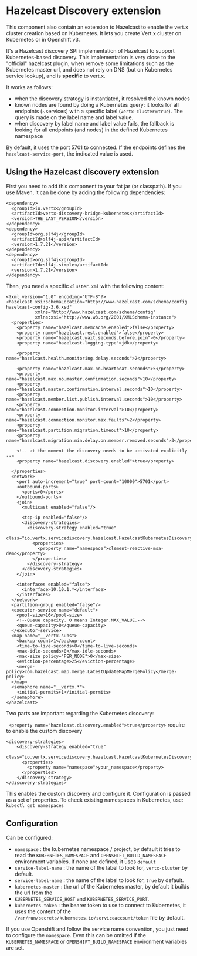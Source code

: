 # Hazelcast Discovery extension

This component also contain an extension to Hazelcast to enable the vert.x cluster creation based on Kubernetes. It
lets you create Vert.x cluster on Kubernetes or in Openshift v3.

It's a Hazelcast discovery SPI implementation of Hazelcast to support Kubernetes-based discovery. This implementation
is very close to the "official" hazelcast plugin, when remove some limitations such as the Kubernetes master url, and
does not rely on DNS (but on Kubernetes service lookup), and is **specific** to vert.x.

It works as follows:

* when the discovery strategy is instantiated, it resolved the known nodes
* known nodes are found by doing a Kubernetes query: it looks for all endpoints (~services) with a specific label
(`vertx-cluster`=`true`). The query is made on the label name and label value.
* when discovery by label name and label value fails, the fallback is looking for all endpoints (and nodes) in the defined Kubernetes namespace

By default, it uses the port 5701 to connected. If the endpoints defines the `hazelcast-service-port`, the indicated
value is used.

## Using the Hazelcast discovery extension

First you need to add this component to your fat jar (or classpath). If you use Maven, it can be done by adding the
following dependencies:

```
<dependency>
  <groupId>io.vertx</groupId>
  <artifactId>vertx-discovery-bridge-kubernetes</artifactId>
  <version>THE_LAST_VERSION</version>
</dependency>
<dependency>
  <groupId>org.slf4j</groupId>
  <artifactId>slf4j-api</artifactId>
  <version>1.7.21</version>
</dependency>
<dependency>
  <groupId>org.slf4j</groupId>
  <artifactId>slf4j-simple</artifactId>
  <version>1.7.21</version>
</dependency>
```

Then, you need a specific `cluster.xml` with the following content:

```
<?xml version="1.0" encoding="UTF-8"?>
<hazelcast xsi:schemaLocation="http://www.hazelcast.com/schema/config hazelcast-config-3.6.xsd"
           xmlns="http://www.hazelcast.com/schema/config"
           xmlns:xsi="http://www.w3.org/2001/XMLSchema-instance">
  <properties>
    <property name="hazelcast.memcache.enabled">false</property>
    <property name="hazelcast.rest.enabled">false</property>
    <property name="hazelcast.wait.seconds.before.join">0</property>
    <property name="hazelcast.logging.type">jdk</property>

    <property name="hazelcast.health.monitoring.delay.seconds">2</property>

    <property name="hazelcast.max.no.heartbeat.seconds">5</property>
    <property name="hazelcast.max.no.master.confirmation.seconds">10</property>
    <property name="hazelcast.master.confirmation.interval.seconds">10</property>
    <property name="hazelcast.member.list.publish.interval.seconds">10</property>
    <property name="hazelcast.connection.monitor.interval">10</property>
    <property name="hazelcast.connection.monitor.max.faults">2</property>
    <property name="hazelcast.partition.migration.timeout">10</property>
    <property name="hazelcast.migration.min.delay.on.member.removed.seconds">3</property>

    <!-- at the moment the discovery needs to be activated explicitly -->
    <property name="hazelcast.discovery.enabled">true</property>

  </properties>
  <network>
    <port auto-increment="true" port-count="10000">5701</port>
    <outbound-ports>
      <ports>0</ports>
    </outbound-ports>
    <join>
      <multicast enabled="false"/>

      <tcp-ip enabled="false"/>
      <discovery-strategies>
        <discovery-strategy enabled="true"
                            class="io.vertx.servicediscovery.hazelcast.HazelcastKubernetesDiscoveryStrategy">
          <properties>
            <property name="namespace">clement-reactive-msa-demo</property>
          </properties>
        </discovery-strategy>
      </discovery-strategies>
    </join>

    <interfaces enabled="false">
      <interface>10.10.1.*</interface>
    </interfaces>
  </network>
  <partition-group enabled="false"/>
  <executor-service name="default">
    <pool-size>16</pool-size>
    <!--Queue capacity. 0 means Integer.MAX_VALUE.-->
    <queue-capacity>0</queue-capacity>
  </executor-service>
  <map name="__vertx.subs">
    <backup-count>1</backup-count>
    <time-to-live-seconds>0</time-to-live-seconds>
    <max-idle-seconds>0</max-idle-seconds>
    <max-size policy="PER_NODE">0</max-size>
    <eviction-percentage>25</eviction-percentage>
    <merge-policy>com.hazelcast.map.merge.LatestUpdateMapMergePolicy</merge-policy>
  </map>
  <semaphore name="__vertx.*">
    <initial-permits>1</initial-permits>
  </semaphore>
</hazelcast>
```

Two parts are important regarding the Kubernetes discovery:

` <property name="hazelcast.discovery.enabled">true</property>` require to enable the custom discovery

```
<discovery-strategies>
    <discovery-strategy enabled="true"
                        class="io.vertx.servicediscovery.hazelcast.HazelcastKubernetesDiscoveryStrategy">
      <properties>
        <property name="namespace">your_namespace</property>
      </properties>
    </discovery-strategy>
</discovery-strategies>
```

This enables the custom discovery and configure it. Configuration is passed as a set of properties. To check existing namespaces in Kubernetes, use: ` kubectl get namespaces` 




## Configuration

Can be configured:

* `namespace` : the kubernetes namespace / project, by default it tries to read the
`KUBERNETES_NAMESPACE` and `OPENSHIFT_BUILD_NAMESPACE`
 environment variables. If none are defined, it uses `default`
* `service-label-name` : the name of the label to look for, `vertx-cluster` by default.
* `service-label-name` : the name of the label to look for, `true` by default.
* `kubernetes-master` : the url of the Kubernetes master, by default it builds the url from the
* `KUBERNETES_SERVICE_HOST` and `KUBERNETES_SERVICE_PORT`.
* `kubernetes-token` : the bearer token to use to connect to Kubernetes, it uses the content of the
 `/var/run/secrets/kubernetes.io/serviceaccount/token` file by default.

If you use Openshift and follow the service name convention, you just need to configure the `namespace`. Even this
 can be omitted if the `KUBERNETES_NAMESPACE` or `OPENSHIFT_BUILD_NAMESPACE` environment variables are set.
